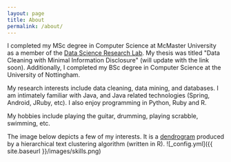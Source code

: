 ```yaml
---
layout: page
title: About
permalink: /about/
---
```

I completed my MSc degree in Computer Science at McMaster University as a member of the [Data Science Research Lab](http://db.cas.mcmaster.ca). My thesis was titled "Data Cleaning with Minimal Information Disclosure" (will update with the link soon). Additionally, I completed my BSc degree in Computer Science at the University of Nottingham. 

My research interests include data cleaning, data mining, and databases. I am intimately familiar with Java, and Java related technologies (Spring, Android, JRuby, etc). I also enjoy programming in Python, Ruby and R.

My hobbies include playing the guitar, drumming, playing scrabble, swimming, etc.

The image below depicts a few of my interests. It is a [dendrogram](http://en.wikipedia.org/wiki/Dendrogram) produced by a hierarchical text clustering algorithm (written in R).
![_config.yml]({{ site.baseurl }}/images/skills.png)
